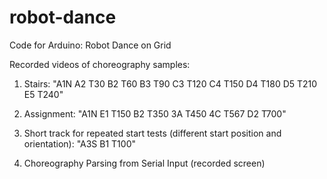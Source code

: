 # robot-dance

Code for Arduino:
Robot Dance on Grid

Recorded videos of choreography samples:

 1.  Stairs:
 "A1N A2 T30 B2 T60 B3 T90 C3 T120 C4 T150 D4 T180 D5 T210 E5 T240"
 
 2.  Assignment:
 "A1N E1 T150 B2 T350 3A T450 4C T567 D2 T700"
 
 3.  Short track for repeated start tests (different start position and orientation):
 "A3S B1 T100"
 
 4.  Choreography Parsing from Serial Input (recorded screen)
